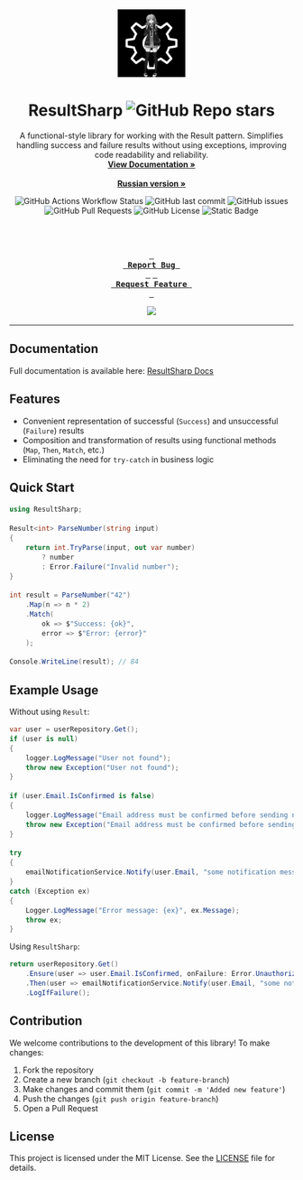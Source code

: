 <a id="readme-top"></a>
<br />
<div align="center">
  <a href="https://github.com/4q-dev/ResultSharp">
    <img src="images/logo2.jpg" alt="Logo" width="120" height="120">
  </a>

  # ResultSharp ![GitHub Repo stars](https://img.shields.io/github/stars/4q-dev/ResultSharp)
  
  <p align="center">
    A functional-style library for working with the Result pattern. Simplifies handling success and failure results without using exceptions, improving code readability and reliability.
    <br />
    <a href="https://resultsharp.lcma.tech"><strong>View Documentation »</strong></a>
    <br />
    <br />
    <a href="https://github.com/4q-dev/ResultSharp/blob/master/README.md"><strong>Russian version »</strong></a>
  </p>

  ![GitHub Actions Workflow Status](https://img.shields.io/github/actions/workflow/status/4q-dev/ResultSharp/tests-runner.yml?label=tests)
  ![GitHub last commit](https://img.shields.io/github/last-commit/4q-dev/ResultSharp)
  ![GitHub issues](https://img.shields.io/github/issues/4q-dev/ResultSharp)
  ![GitHub Pull Requests](https://img.shields.io/github/issues-pr/4q-dev/ResultSharp)
  ![GitHub License](https://img.shields.io/github/license/4q-dev/ResultSharp)
  ![Static Badge](https://img.shields.io/badge/Light-chimera-purple)

  
  <br />
  <br />
  
  **[<kbd> <br> Report Bug <br> </kbd>](https://github.com/4q-dev/ResultSharp/issues)**
  **[<kbd> <br> Request Feature <br> </kbd>](https://github.com/4q-dev/ResultSharp/issues)**

  ![](https://count.getloli.com/get/@4q-dev.ResultSharp)

  ---
</div>

## Documentation
Full documentation is available here: [ResultSharp Docs](https://resultsharp.lcma.tech)

## Features
- Convenient representation of successful (`Success`) and unsuccessful (`Failure`) results
- Composition and transformation of results using functional methods (`Map`, `Then`, `Match`, etc.)
- Eliminating the need for `try-catch` in business logic

## Quick Start
```csharp
using ResultSharp;

Result<int> ParseNumber(string input)
{
    return int.TryParse(input, out var number)
        ? number
        : Error.Failure("Invalid number");
}

int result = ParseNumber("42")
    .Map(n => n * 2)
    .Match(
        ok => $"Success: {ok}",
        error => $"Error: {error}"
    );

Console.WriteLine(result); // 84
```

## Example Usage
Without using `Result`:
```csharp
var user = userRepository.Get();
if (user is null)
{
    logger.LogMessage("User not found");
    throw new Exception("User not found");
}

if (user.Email.IsConfirmed is false)
{
    logger.LogMessage("Email address must be confirmed before sending notifications.");
    throw new Exception("Email address must be confirmed before sending notifications.");
}

try
{
    emailNotificationService.Notify(user.Email, "some notification message");
}
catch (Exception ex)
{
    Logger.LogMessage("Error message: {ex}", ex.Message);
    throw ex;
}
```
Using `ResultSharp`:
```csharp
return userRepository.Get()
    .Ensure(user => user.Email.IsConfirmed, onFailure: Error.Unauthorized("Email address must be confirmed before sending notifications."))
    .Then(user => emailNotificationService.Notify(user.Email, "some notification message"))
    .LogIfFailure();
```

## Contribution
We welcome contributions to the development of this library! To make changes:
1. Fork the repository
2. Create a new branch (`git checkout -b feature-branch`)
3. Make changes and commit them (`git commit -m 'Added new feature'`)
4. Push the changes (`git push origin feature-branch`)
5. Open a Pull Request

## License
This project is licensed under the MIT License. See the [LICENSE](https://github.com/4q-dev/ResultSharp/blob/main/LICENSE) file for details.
